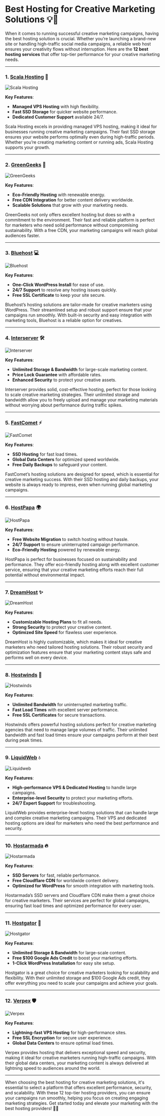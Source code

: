 # Best Hosting for Creative Marketing Solutions 💡🌟

When it comes to running successful creative marketing campaigns, having the best hosting solution is crucial. Whether you’re launching a brand-new site or handling high-traffic social media campaigns, a reliable web host ensures your creativity flows without interruption. Here are the **12 best hosting services** that offer top-tier performance for your creative marketing needs.

---

### 1. [**Scala Hosting**](https://snipitx.com/scala-jy) 🚀

![Scala Hosting](https://i.imgur.com/uJ5JIK3.png "Scala Web Hosting")

**Key Features**:
- **Managed VPS Hosting** with high flexibility.
- **Fast SSD Storage** for quicker website performance.
- **Dedicated Customer Support** available 24/7.

Scala Hosting excels in providing managed VPS hosting, making it ideal for businesses running creative marketing campaigns. Their fast SSD storage ensures your website performs optimally even during high-traffic periods. Whether you’re creating marketing content or running ads, Scala Hosting supports your growth.

---

### 2. [**GreenGeeks**](https://snipitx.com/greengeeks-jy) 🌱

![GreenGeeks](https://i.imgur.com/eEwuntu.jpg "GreenGeeks Hosting")

**Key Features**:
- **Eco-Friendly Hosting** with renewable energy.
- **Free CDN Integration** for better content delivery worldwide.
- **Scalable Solutions** that grow with your marketing needs.

GreenGeeks not only offers excellent hosting but does so with a commitment to the environment. Their fast and reliable platform is perfect for marketers who need solid performance without compromising sustainability. With a free CDN, your marketing campaigns will reach global audiences faster.

---

### 3. [**Bluehost**](https://snipitx.com/bluehost-jy) 💻

![Bluehost](https://i.imgur.com/PasFF9E.jpeg "Bluehost Hosting")

**Key Features**:
- **One-Click WordPress Install** for ease of use.
- **24/7 Support** to resolve any hosting issues quickly.
- **Free SSL Certificate** to keep your site secure.

Bluehost’s hosting solutions are tailor-made for creative marketers using WordPress. Their streamlined setup and robust support ensure that your campaigns run smoothly. With built-in security and easy integration with marketing tools, Bluehost is a reliable option for creatives.

---

### 4. [**Interserver**](https://snipitx.com/interserver-jy) 🛠️

![Interserver](https://i.imgur.com/OM5dOEW.jpeg "Interserver Hosting")

**Key Features**:
- **Unlimited Storage & Bandwidth** for large-scale marketing content.
- **Price Lock Guarantee** with affordable rates.
- **Enhanced Security** to protect your creative assets.

Interserver provides solid, cost-effective hosting, perfect for those looking to scale creative marketing strategies. Their unlimited storage and bandwidth allow you to freely upload and manage your marketing materials without worrying about performance during traffic spikes.

---

### 5. [**FastComet**](https://snipitx.com/fastcomet-jy) ⚡

![FastComet](https://i.imgur.com/7qgXuWp.png "FastComet Hosting")

**Key Features**:
- **SSD Hosting** for fast load times.
- **Global Data Centers** for optimized speed worldwide.
- **Free Daily Backups** to safeguard your content.

FastComet’s hosting solutions are designed for speed, which is essential for creative marketing success. With their SSD hosting and daily backups, your website is always ready to impress, even when running global marketing campaigns.

---

### 6. [**HostPapa**](https://snipitx.com/hostpapa-jy) 🌍

![HostPapa](https://i.imgur.com/ouDTkvl.jpeg "HostPapa Hosting")

**Key Features**:
- **Free Website Migration** to switch hosting without hassle.
- **24/7 Support** to ensure uninterrupted campaign performance.
- **Eco-Friendly Hosting** powered by renewable energy.

HostPapa is perfect for businesses focused on sustainability and performance. They offer eco-friendly hosting along with excellent customer service, ensuring that your creative marketing efforts reach their full potential without environmental impact.

---

### 7. [**DreamHost**](https://snipitx.com/dreamhost-jy) ✨

![DreamHost](https://i.imgur.com/rXIg8ip.jpeg "Dreamhost Hosting")

**Key Features**:
- **Customizable Hosting Plans** to fit all needs.
- **Strong Security** to protect your creative content.
- **Optimized Site Speed** for flawless user experience.

DreamHost is highly customizable, which makes it ideal for creative marketers who need tailored hosting solutions. Their robust security and optimization features ensure that your marketing content stays safe and performs well on every device.

---

### 8. [**Hostwinds**](https://snipitx.com/hostwinds-jy) 💨

![Hostwinds](https://i.imgur.com/53aSNXx.jpeg "Hostwinds Hosting")

**Key Features**:
- **Unlimited Bandwidth** for uninterrupted marketing traffic.
- **Fast Load Times** with excellent server performance.
- **Free SSL Certificates** for secure transactions.

Hostwinds offers powerful hosting solutions perfect for creative marketing agencies that need to manage large volumes of traffic. Their unlimited bandwidth and fast load times ensure your campaigns perform at their best during peak times.

---

### 9. [**LiquidWeb**](https://snipitx.com/liquidweb-jy) 💧

![Liquidweb](https://i.imgur.com/4IvT9SC.jpeg "Liquidweb Hosting")

**Key Features**:
- **High-performance VPS & Dedicated Hosting** to handle large campaigns.
- **Enterprise-level Security** to protect your marketing efforts.
- **24/7 Expert Support** for troubleshooting.

LiquidWeb provides enterprise-level hosting solutions that can handle large and complex creative marketing campaigns. Their VPS and dedicated hosting options are ideal for marketers who need the best performance and security.

---

### 10. [**Hostarmada**](https://snipitx.com/hostarmada-jy) 🔥

![Hostarmada](https://i.imgur.com/KFbdf3o.jpeg "Hostarmada Hosting")

**Key Features**:
- **SSD Servers** for fast, reliable performance.
- **Free Cloudflare CDN** for worldwide content delivery.
- **Optimized for WordPress** for smooth integration with marketing tools.

Hostarmada’s SSD servers and Cloudflare CDN make them a great choice for creative marketers. Their services are perfect for global campaigns, ensuring fast load times and optimized performance for every user.

---

### 11. [**Hostgator**](https://snipitx.com/hostgator-jy) 🐊

![Hostgator](https://i.imgur.com/BcVkH57.jpeg "Hostgator Hosting")

**Key Features**:
- **Unlimited Storage & Bandwidth** for large-scale content.
- **Free $100 Google Ads Credit** to boost your marketing efforts.
- **1-Click WordPress Installation** for easy site setup.

Hostgator is a great choice for creative marketers looking for scalability and flexibility. With their unlimited storage and $100 Google Ads credit, they offer everything you need to scale your campaigns and achieve your goals.

---

### 12. [**Verpex**](https://snipitx.com/verpex-jy) 🛡️

![Verpex](https://i.imgur.com/6x5LhiS.jpeg "Verpex Hosting")

**Key Features**:
- **Lightning-fast VPS Hosting** for high-performance sites.
- **Free SSL Encryption** for secure user experience.
- **Global Data Centers** to ensure optimal load times.

Verpex provides hosting that delivers exceptional speed and security, making it ideal for creative marketers running high-traffic campaigns. With their global data centers, your marketing content is always delivered at lightning speed to audiences around the world.

---

When choosing the best hosting for creative marketing solutions, it's essential to select a platform that offers excellent performance, security, and scalability. With these 12 top-tier hosting providers, you can ensure your campaigns run smoothly, helping you focus on creating engaging marketing strategies. Get started today and elevate your marketing with the best hosting providers! 🌟🚀

